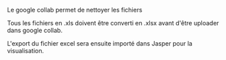 Le google collab permet de nettoyer les fichiers

Tous les fichiers en .xls doivent être converti en .xlsx avant d'être uploader dans google collab.


L'export du fichier excel sera ensuite importé dans Jasper pour la visualisation.

